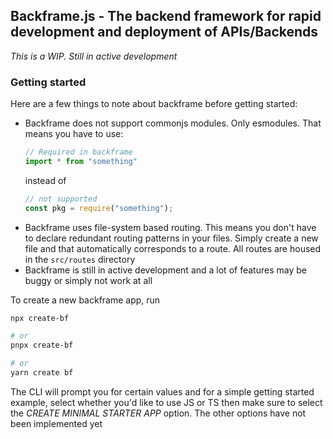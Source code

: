## Backframe.js - The backend framework for rapid development and deployment of APIs/Backends

_This is a WIP. Still in active development_

### Getting started

Here are a few things to note about backframe before getting started:

- Backframe does not support commonjs modules. Only esmodules. That means you have to use:
  ```js
  // Required in backframe
  import * from "something"
  ```
  instead of
  ```js
  // not supported
  const pkg = require("something");
  ```
- Backframe uses file-system based routing. This means you don't have to declare redundant routing patterns in your files. Simply create a new file and that automatically corresponds to a route. All routes are housed in the `src/routes` directory
- Backframe is still in active development and a lot of features may be buggy or simply not work at all

To create a new backframe app, run

```bash
npx create-bf

# or
pnpx create-bf

# or
yarn create bf
```

The CLI will prompt you for certain values and for a simple getting started example, select whether you'd like to use JS or TS then make sure to select the _CREATE MINIMAL STARTER APP_ option.
The other options have not been implemented yet
